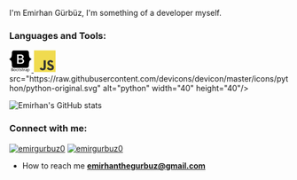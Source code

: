 I'm Emirhan Gürbüz, I'm something of a developer myself.
<br>


<h3 align="left">Languages and Tools:</h3>
<p align="left"> <a href="https://getbootstrap.com" target="_blank" rel="noreferrer"> <img src="https://raw.githubusercontent.com/devicons/devicon/master/icons/bootstrap/bootstrap-plain-wordmark.svg" alt="bootstrap" width="40" height="40"/> </a> <a src="https://raw.githubusercontent.com/devicons/devicon/master/icons/html5/html5-original-wordmark.svg" alt="html5" width="40" height="40"/> </a> <a href="https://developer.mozilla.org/en-US/docs/Web/JavaScript" target="_blank" rel="noreferrer"> <img src="https://raw.githubusercontent.com/devicons/devicon/master/icons/javascript/javascript-original.svg" alt="javascript" width="40" height="40"/> </a> src="https://raw.githubusercontent.com/devicons/devicon/master/icons/python/python-original.svg" alt="python" width="40" height="40"/> </a> </p>

![Emirhan's GitHub stats](https://github-readme-stats.vercel.app/api?username=emirhangurbuz&show_icons=true&theme=radical)
<br>

<h3 align="left">Connect with me:</h3>
<p align="left">
<a href="https://twitter.com/emirgurbuz0" target="blank"><img align="center" src="https://raw.githubusercontent.com/rahuldkjain/github-profile-readme-generator/master/src/images/icons/Social/twitter.svg" alt="emirgurbuz0" height="30" width="40" /></a>
<a href="https://instagram.com/emirgurbuz0" target="blank"><img align="center" src="https://raw.githubusercontent.com/rahuldkjain/github-profile-readme-generator/master/src/images/icons/Social/instagram.svg" alt="emirgurbuz0" height="30" width="40" /></a>
</p>




- How to reach me **emirhanthegurbuz@gmail.com**
